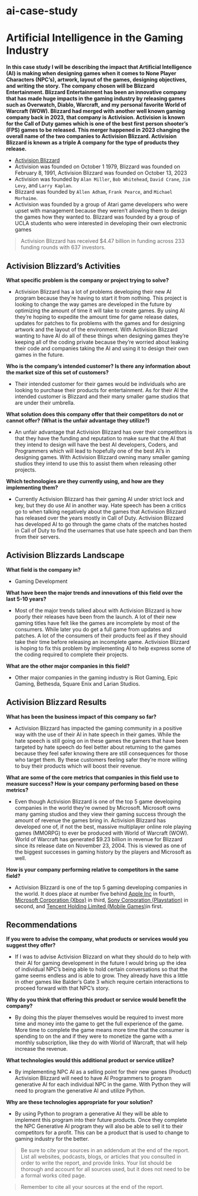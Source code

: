 # ai-case-study

# Artificial Intelligence in the Gaming Industry
**In this case study I will be describing the impact that Artificial Intelligence (AI) is making when designing games when it comes to None Player Characters (NPC’s), artwork, layout of the games, designing objectives, and writing the story. The company chosen will be Blizzard Entertainment. Blizzard Entertainment has been an innovative company that has made huge impacts in the gaming industry by releasing games such as Overwatch, Diablo, Warcraft, and my personal favorite World of Warcraft (WOW). Blizzard had merged with another well known gaming company back in 2023, that company is Activision. Activision is known for the Call of Duty games which is one of the best first person shooter’s (FPS) games to be released. This merger happened in 2023 changing the overall name of the two companies to Activision Blizzard. Activision Blizzard is known as a triple A company for the type of products they release.**
* [Activision Blizzard](https://www.activisionblizzard.com/)
* Activision was founded on October 1 1979, Blizzard was founded on February 8, 1991, Activision Blizzard was founded on October 13, 2023
* Activision was founded by `Alan Miller`, `Bob Whitehead`, `David Crane`, `Jim Levy`, and `Larry Kaplan`.
* Blizzard was founded by `Allen Adham`, `Frank Pearce`, and `Michael Morhaime`.
* Activision was founded by a group of Atari game developers who were upset with management because they weren’t allowing them to design the games how they wanted to. Blizzard was founded by a group of UCLA students who were interested in developing their own electronic games
> Activision Blizzard has received $4.47 billion in funding across 233 funding rounds with 637 investors.
## Activision Blizzard’s Activities
**What specific problem is the company or project trying to solve?**

* Activision Blizzard has a lot of problems developing their new AI program because they’re having to start it from nothing. This project is looking to change the way games are developed in the future by optimizing the amount of time it will take to create games. By using AI they’re hoping to expedite the amount time for game release dates, updates for patches to fix problems with the games and for designing artwork and the layout of the environment. With Activision Blizzard wanting to have AI do all of these things when designing games they’re keeping all of the coding private because they’re worried about leaking their code and companies taking the AI and using it to design their own games in the future.
  
**Who is the company’s intended customer? Is there any information about the market size of this set of customers?**

* Their intended customer for their games would be individuals who are looking to purchase their products for entertainment. As for their AI the intended customer is Blizzard and their many smaller game studios that are under their umbrella.
  
**What solution does this company offer that their competitors do not or cannot offer? (What is the unfair advantage they utilize?)**

* An unfair advantage that Activision Blizzard has over their competitors is that they have the funding and reputation to make sure that the AI that they intend to design will have the best AI developers, Coders, and Programmers which will lead to hopefully one of the best AI’s in designing games. With Activision Blizzard owning many smaller gaming studios they intend to use this to assist them when releasing other projects.
  
**Which technologies are they currently using, and how are they implementing them?**

* Currently Activision Blizzard has their gaming AI under strict lock and key, but they do use AI in another way. Hate speech has been a critics go to when talking negatively about the games that Activision Blizzard has released over the years mostly in Call of Duty. Activision Blizzard has developed AI to go through the game chats of the matches hosted in Call of Duty to find the usernames that use hate speech and ban them from their servers.

## Activision Blizzards Landscape

**What field is the company in?**

* Gaming Development

**What have been the major trends and innovations of this field over the last 5-10 years?**

* Most of the major trends talked about with Activision Blizzard is how poorly their releases have been from the launch. A lot of their new gaming titles have felt like the games are incomplete by most of the consumers. While later you do get a full game from updates and patches. A lot of the consumers of their products feel as if they should take their time before releasing an incomplete game. Activision Blizzard is hoping to fix this problem by implementing AI to help express some of the coding required to complete their projects.

**What are the other major companies in this field?**

* Other major companies in the gaming industry is Riot Gaming, Epic Gaming, Bethesda, Square Enix and Larian Studios.

## Activision Blizzard Results

**What has been the business impact of this company so far?**

* Activision Blizzard has impacted the gaming community in a positive way with the use of their AI in hate speech in their games. While the hate speech is still going on in these games the gamers that have been targeted by hate speech do feel better about returning to the games because they feel safer knowing there are still consequences for those who target them. By these customers feeling safer they’re more willing to buy their products which will boost their revenue.

**What are some of the core metrics that companies in this field use to measure success? How is your company performing based on these metrics?**

* Even though Activision Blizzard is one of the top 5 game developing companies in the world they’re owned by Microsoft. Microsoft owns many gaming studios and they view their gaming success through the amount of revenue the games bring in. Activision Blizzard has developed one of, if not the best, massive multiplayer online role playing games (MMORPG) to ever be produced with World of Warcraft (WOW). World of Warcraft has generated $9.23 billion in revenue for Blizzard since its release date on November 23, 2004. This is viewed as one of the biggest successes in gaming history by the players and Microsoft as well.
  
**How is your company performing relative to competitors in the same field?**

* Activision Blizzard is one of the top 5 gaming developing companies in the world. It does place at number five behind [Apple Inc](https://en.wikipedia.org/wiki/Apple_Inc.) in fourth, [Microsoft Corporation (Xbox)](https://en.wikipedia.org/wiki/Xbox) in third, [Sony Corporation (Playstation)](https://en.wikipedia.org/wiki/PlayStation) in second, and [Tencent Holding Limited (Mobile Games)](https://en.wikipedia.org/wiki/Tencent)in first.

## Recommendations

**If you were to advise the company, what products or services would you suggest they offer?**

* If I was to advise Activision Blizzard on what they should do to help with their AI for gaming development in the future I would bring up the idea of individual NPC’s being able to hold certain conversations so that the game seems endless and is able to grow. They already have this a little in other games like Balder’s Gate 3 which require certain interactions to proceed forward with that NPC’s story.

**Why do you think that offering this product or service would benefit the company?**

* By doing this the player themselves would be required to invest more time and money into the game to get the full experience of the game. More time to complete the game means more time that the consumer is spending to on the and if they were to monetize the game with a monthly subscription, like they do with World of Warcraft, that will help increase the revenue.
 
**What technologies would this additional product or service utilize?**
  
* By implementing NPC AI as a selling point for their new games (Product) Activision Blizzard will need to have AI Programmers to program generative AI for each individual NPC in the game. With Python they will need to program the generative AI and utilize Python.
  
**Why are these technologies appropriate for your solution?**
  
* By using Python to program a generative AI they will be able to implement this program into their future products. Once they complete the NPC Generative AI program they will also be able to sell it to their competitors for a profit. This can be a product that is used to change to gaming industry for the better.


> Be sure to cite your sources in an addendum at the end of the report. List all websites, podcasts, blogs, or articles that you consulted in order to write the report, and provide links. Your list should be thorough and account for all sources used, but it does not need to be a formal works cited page.

> Remember to cite all your sources at the end of the report.
